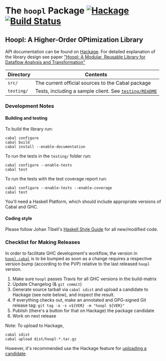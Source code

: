 The `hoopl` Package  [![Hackage](https://img.shields.io/hackage/v/hoopl.svg)](https://hackage.haskell.org/package/hoopl) [![Build Status](https://travis-ci.org/haskell/hoopl.svg)](https://travis-ci.org/haskell/hoopl)
===================

## Hoopl: A Higher-Order OPtimization Library

API documentation can be found on
[Hackage](https://hackage.haskell.org/package/hoopl).  For detailed explanation
of the library design see paper ["Hoopl: A Modular, Reusable Library for
Dataflow Analysis and
Transformation"](http://research.microsoft.com/en-us/um/people/simonpj/Papers/c--/hoopl-haskell10.pdf)

| Directory      | Contents
| -------------- | ---------
| `src/`         | The current official sources to the Cabal package
| `testing/`     | Tests, including a sample client.  See [`testing/README`](testing/README)

### Development Notes

#### Building and testing

To build the library run:

    cabal configure
    cabal build
    cabal install --enable-documentation

To run the tests in the `testing/` folder run:

    cabal configure --enable-tests
    cabal test

To run the tests with the test coverage report run:

    cabal configure --enable-tests --enable-coverage
    cabal test

You'll need a Haskell Platform, which should include appropriate
versions of Cabal and GHC.

#### Coding style

Please follow Johan Tibell's
[Haskell Style Guide](https://github.com/tibbe/haskell-style-guide/blob/master/haskell-style.md)
for all new/modified code.

### Checklist for Making Releases

In order to facilitate GHC development's workflow, the version in [`hoopl.cabal`](hoopl.cabal) is to be bumped as soon as a change requires a respective version bump (according to the PVP) relative to the last released `hoopl` version.

1. Make sure `hoopl` passes Travis for all GHC versions in the build-matrix
2. Update Changelog (& `git commit`)
3. Generate source tarball via `cabal sdist` and upload a candidate to Hackage (see note below), and inspect the result. 
4. If everything checks out, make an annotated and GPG-signed Git release tag: `git tag -a -s v${VER} -m "hoopl ${VER}"`
5. Publish (there's a button for that on Hackage) the package candidate
6. Work on next release

Note: To upload to Hackage,

    cabal sdist
    cabal upload dist/hoopl-*.tar.gz

However, it's recommended use the Hackage feature for
[uploading a candidate](http://hackage.haskell.org/packages/candidates/upload).
